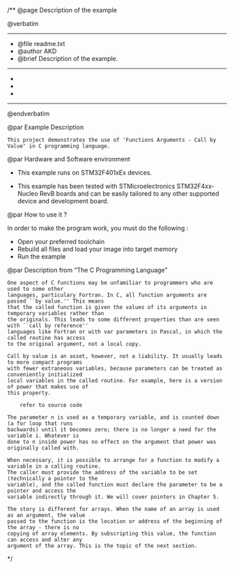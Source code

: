 /**
  @page Description of the example
  
  @verbatim
  ******************************************************************************
  * @file    readme.txt 
  * @author  AKD
  * @brief   Description of the example.
  ******************************************************************************
  *
  *
  *
  ******************************************************************************
  @endverbatim

@par Example Description

	This project demonstrates the use of 'Functions Arguments - Call by Value' in C programming language.

@par Hardware and Software environment  

  - This example runs on STM32F401xEx devices.
    
  - This example has been tested with STMicroelectronics STM32F4xx-Nucleo RevB 
    boards and can be easily tailored to any other supported device 
    and development board.

@par How to use it ? 

In order to make the program work, you must do the following :
 - Open your preferred toolchain 
 - Rebuild all files and load your image into target memory
 - Run the example

@par Description from “The C Programming Language” 

	One aspect of C functions may be unfamiliar to programmers who are used to some other
	languages, particulary Fortran. In C, all function arguments are passed ``by value.'' This means
	that the called function is given the values of its arguments in temporary variables rather than
	the originals. This leads to some different properties than are seen with ``call by reference''
	languages like Fortran or with var parameters in Pascal, in which the called routine has access
	to the original argument, not a local copy.
	
	Call by value is an asset, however, not a liability. It usually leads to more compact programs
	with fewer extraneous variables, because parameters can be treated as conveniently initialized
	local variables in the called routine. For example, here is a version of power that makes use of
	this property.

		refer to source code
		
	The parameter n is used as a temporary variable, and is counted down (a for loop that runs
	backwards) until it becomes zero; there is no longer a need for the variable i. Whatever is
	done to n inside power has no effect on the argument that power was originally called with.

	When necessary, it is possible to arrange for a function to modify a variable in a calling routine.
	The caller must provide the address of the variable to be set (technically a pointer to the
	variable), and the called function must declare the parameter to be a pointer and access the
	variable indirectly through it. We will cover pointers in Chapter 5.
	
	The story is different for arrays. When the name of an array is used as an argument, the value
	passed to the function is the location or address of the beginning of the array - there is no
	copying of array elements. By subscripting this value, the function can access and alter any
	argument of the array. This is the topic of the next section.	
 */

